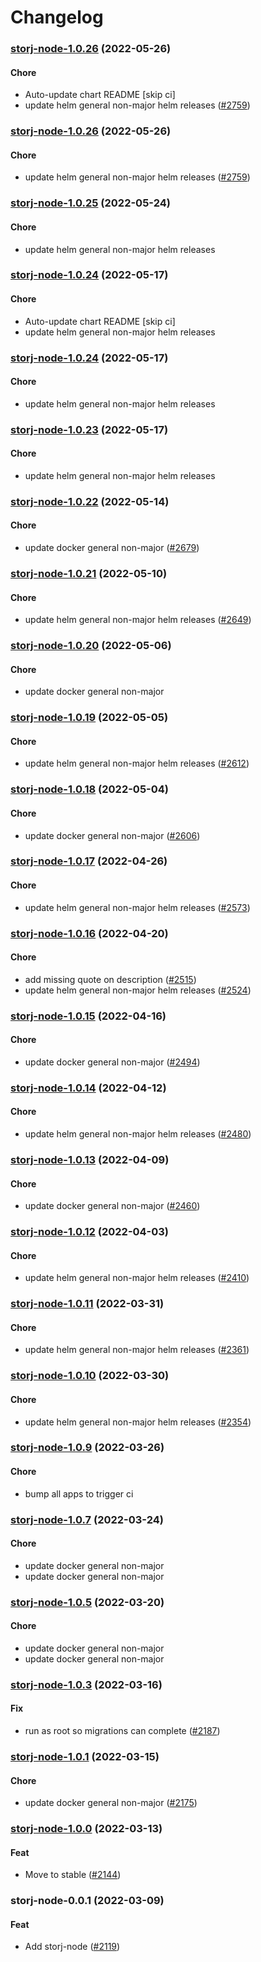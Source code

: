 # Changelog<br>


<a name="storj-node-1.0.26"></a>
### [storj-node-1.0.26](https://github.com/truecharts/apps/compare/storj-node-1.0.25...storj-node-1.0.26) (2022-05-26)

#### Chore

* Auto-update chart README [skip ci]
* update helm general non-major helm releases ([#2759](https://github.com/truecharts/apps/issues/2759))



<a name="storj-node-1.0.26"></a>
### [storj-node-1.0.26](https://github.com/truecharts/apps/compare/storj-node-1.0.25...storj-node-1.0.26) (2022-05-26)

#### Chore

* update helm general non-major helm releases ([#2759](https://github.com/truecharts/apps/issues/2759))



<a name="storj-node-1.0.25"></a>
### [storj-node-1.0.25](https://github.com/truecharts/apps/compare/storj-node-1.0.24...storj-node-1.0.25) (2022-05-24)

#### Chore

* update helm general non-major helm releases



<a name="storj-node-1.0.24"></a>
### [storj-node-1.0.24](https://github.com/truecharts/apps/compare/storj-node-1.0.23...storj-node-1.0.24) (2022-05-17)

#### Chore

* Auto-update chart README [skip ci]
* update helm general non-major helm releases



<a name="storj-node-1.0.24"></a>
### [storj-node-1.0.24](https://github.com/truecharts/apps/compare/storj-node-1.0.23...storj-node-1.0.24) (2022-05-17)

#### Chore

* update helm general non-major helm releases



<a name="storj-node-1.0.23"></a>
### [storj-node-1.0.23](https://github.com/truecharts/apps/compare/storj-node-1.0.22...storj-node-1.0.23) (2022-05-17)

#### Chore

* update helm general non-major helm releases



<a name="storj-node-1.0.22"></a>
### [storj-node-1.0.22](https://github.com/truecharts/apps/compare/storj-node-1.0.21...storj-node-1.0.22) (2022-05-14)

#### Chore

* update docker general non-major ([#2679](https://github.com/truecharts/apps/issues/2679))



<a name="storj-node-1.0.21"></a>
### [storj-node-1.0.21](https://github.com/truecharts/apps/compare/storj-node-1.0.20...storj-node-1.0.21) (2022-05-10)

#### Chore

* update helm general non-major helm releases ([#2649](https://github.com/truecharts/apps/issues/2649))



<a name="storj-node-1.0.20"></a>
### [storj-node-1.0.20](https://github.com/truecharts/apps/compare/storj-node-1.0.19...storj-node-1.0.20) (2022-05-06)

#### Chore

* update docker general non-major



<a name="storj-node-1.0.19"></a>
### [storj-node-1.0.19](https://github.com/truecharts/apps/compare/storj-node-1.0.18...storj-node-1.0.19) (2022-05-05)

#### Chore

* update helm general non-major helm releases ([#2612](https://github.com/truecharts/apps/issues/2612))



<a name="storj-node-1.0.18"></a>
### [storj-node-1.0.18](https://github.com/truecharts/apps/compare/storj-node-1.0.17...storj-node-1.0.18) (2022-05-04)

#### Chore

* update docker general non-major ([#2606](https://github.com/truecharts/apps/issues/2606))



<a name="storj-node-1.0.17"></a>
### [storj-node-1.0.17](https://github.com/truecharts/apps/compare/storj-node-1.0.16...storj-node-1.0.17) (2022-04-26)

#### Chore

* update helm general non-major helm releases ([#2573](https://github.com/truecharts/apps/issues/2573))



<a name="storj-node-1.0.16"></a>
### [storj-node-1.0.16](https://github.com/truecharts/apps/compare/storj-node-1.0.15...storj-node-1.0.16) (2022-04-20)

#### Chore

* add missing quote on description ([#2515](https://github.com/truecharts/apps/issues/2515))
* update helm general non-major helm releases ([#2524](https://github.com/truecharts/apps/issues/2524))



<a name="storj-node-1.0.15"></a>
### [storj-node-1.0.15](https://github.com/truecharts/apps/compare/storj-node-1.0.14...storj-node-1.0.15) (2022-04-16)

#### Chore

* update docker general non-major ([#2494](https://github.com/truecharts/apps/issues/2494))



<a name="storj-node-1.0.14"></a>
### [storj-node-1.0.14](https://github.com/truecharts/apps/compare/storj-node-1.0.13...storj-node-1.0.14) (2022-04-12)

#### Chore

* update helm general non-major helm releases ([#2480](https://github.com/truecharts/apps/issues/2480))



<a name="storj-node-1.0.13"></a>
### [storj-node-1.0.13](https://github.com/truecharts/apps/compare/storj-node-1.0.12...storj-node-1.0.13) (2022-04-09)

#### Chore

* update docker general non-major ([#2460](https://github.com/truecharts/apps/issues/2460))



<a name="storj-node-1.0.12"></a>
### [storj-node-1.0.12](https://github.com/truecharts/apps/compare/storj-node-1.0.11...storj-node-1.0.12) (2022-04-03)

#### Chore

* update helm general non-major helm releases ([#2410](https://github.com/truecharts/apps/issues/2410))



<a name="storj-node-1.0.11"></a>
### [storj-node-1.0.11](https://github.com/truecharts/apps/compare/storj-node-1.0.10...storj-node-1.0.11) (2022-03-31)

#### Chore

* update helm general non-major helm releases ([#2361](https://github.com/truecharts/apps/issues/2361))



<a name="storj-node-1.0.10"></a>
### [storj-node-1.0.10](https://github.com/truecharts/apps/compare/storj-node-1.0.9...storj-node-1.0.10) (2022-03-30)

#### Chore

* update helm general non-major helm releases ([#2354](https://github.com/truecharts/apps/issues/2354))



<a name="storj-node-1.0.9"></a>
### [storj-node-1.0.9](https://github.com/truecharts/apps/compare/storj-node-1.0.8...storj-node-1.0.9) (2022-03-26)

#### Chore

* bump all apps to trigger ci



<a name="storj-node-1.0.7"></a>
### [storj-node-1.0.7](https://github.com/truecharts/apps/compare/storj-node-1.0.6...storj-node-1.0.7) (2022-03-24)

#### Chore

* update docker general non-major
* update docker general non-major



<a name="storj-node-1.0.5"></a>
### [storj-node-1.0.5](https://github.com/truecharts/apps/compare/storj-node-1.0.4...storj-node-1.0.5) (2022-03-20)

#### Chore

* update docker general non-major
* update docker general non-major



<a name="storj-node-1.0.3"></a>
### [storj-node-1.0.3](https://github.com/truecharts/apps/compare/storj-node-1.0.2...storj-node-1.0.3) (2022-03-16)

#### Fix

* run as root so migrations can complete ([#2187](https://github.com/truecharts/apps/issues/2187))



<a name="storj-node-1.0.1"></a>
### [storj-node-1.0.1](https://github.com/truecharts/apps/compare/storj-node-1.0.0...storj-node-1.0.1) (2022-03-15)

#### Chore

* update docker general non-major ([#2175](https://github.com/truecharts/apps/issues/2175))



<a name="storj-node-1.0.0"></a>
### [storj-node-1.0.0](https://github.com/truecharts/apps/compare/storj-node-0.0.1...storj-node-1.0.0) (2022-03-13)

#### Feat

* Move to stable ([#2144](https://github.com/truecharts/apps/issues/2144))



<a name="storj-node-0.0.1"></a>
### storj-node-0.0.1 (2022-03-09)

#### Feat

* Add storj-node ([#2119](https://github.com/truecharts/apps/issues/2119))

